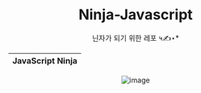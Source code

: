 <div align = "center">

# Ninja-Javascript
닌자가 되기 위한 레포 ५✍⋆*

|JavaScript Ninja|
|:--:|
![image](https://user-images.githubusercontent.com/87300199/176833662-a016dfd1-91ae-4824-875b-b21f19eb24b0.png)
